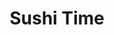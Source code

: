 ---
layout: place
title: Sushi Time
permalink: /california/torrance/sushi-time.html
stateAbbr: CA
stateName: California
cityName: Torrance
seo:
  type: restaurant
  links: null
place_id: ChIJXUaPQm9L3YARxRDGcpdK0uM
photos:
  - name: >-
      places/ChIJXUaPQm9L3YARxRDGcpdK0uM/photos/AeeoHcKDyMaOeKCh_JGZCv73IFlO0N_kVWCaq1m_f47WvforC7v7hMnetBFjzSAeW50p4MtsEPZI6aMK6UX-40qi93eoHN6o8-ST3m0J_HwWINBoHnz_f9XUKEFwSCkDMHAnVA_YXtj-NEKKNNVwD9ietnpeW22sGr5VMIYZRvgwSdTPIOzwpxsQjVO1Nryz5tIfjB828oB7AmdtKmsnEEmYC5WwYRBoBZ4d88mRdfgQEzrhldWZUl3HHnnmmyzCZcleBm6arMC4kpAhYwUhPcphwx8IWuEfz8gEiEnaADYOPGbXtQ
    widthPx: 4032
    heightPx: 2268
    authorAttributions:
      - displayName: Sushi Time
        uri: https://maps.google.com/maps/contrib/118180638146109931626
        photoUri: >-
          https://lh3.googleusercontent.com/a-/ALV-UjUzLnyr78s2autuunOxV-b4eUE-C2ohkyWc45bFy7UJzyuxityH=s100-p-k-no-mo
    flagContentUri: >-
      https://www.google.com/local/imagery/report/?cb_client=maps_api_places.places_api&image_key=!1e10!2sAF1QipPtsugB1gRSAtL26DDXXn3f5lO3rSw_YMHyhEIC&hl=en-US
    googleMapsUri: >-
      https://www.google.com/maps/place//data=!3m4!1e2!3m2!1sAF1QipPtsugB1gRSAtL26DDXXn3f5lO3rSw_YMHyhEIC!2e10!4m2!3m1!1s0x80dd4b6f428f465d:0xe3d24a9772c610c5
  - name: >-
      places/ChIJXUaPQm9L3YARxRDGcpdK0uM/photos/AeeoHcKawiYXmIHW4IkG-AsX6mLWZoZC_9hx9ArPYM73E_t6vb-S0siuMKjkUN_abgLeSLOaIXNGuG-8gf0O5BJD4B96cfs1-lSVrxK5OCh3EZAqUXTzGv44EhtsA31k-Ieee4x7nQzrzbjlcm-HDpjs_5A7LSICV3fmUBOj6gaa-cbYgwEMyUxGWd60gK2I1Kck8M6w7oZTtKRR2Ik_cXO7tuoD2SqkbJlxpf_NDaIXuLsCm6o8_QHyftQJYSlw02sFQrIphmOK826ChmfgCeWYnZlJx547TpZbDWYir_pfsjIgmw
    widthPx: 4032
    heightPx: 3024
    authorAttributions:
      - displayName: Sushi Time
        uri: https://maps.google.com/maps/contrib/118180638146109931626
        photoUri: >-
          https://lh3.googleusercontent.com/a-/ALV-UjUzLnyr78s2autuunOxV-b4eUE-C2ohkyWc45bFy7UJzyuxityH=s100-p-k-no-mo
    flagContentUri: >-
      https://www.google.com/local/imagery/report/?cb_client=maps_api_places.places_api&image_key=!1e10!2sAF1QipMmYvSIEScrUhr7lh5PmErsC-3OoH32i8O8vTMp&hl=en-US
    googleMapsUri: >-
      https://www.google.com/maps/place//data=!3m4!1e2!3m2!1sAF1QipMmYvSIEScrUhr7lh5PmErsC-3OoH32i8O8vTMp!2e10!4m2!3m1!1s0x80dd4b6f428f465d:0xe3d24a9772c610c5
  - name: >-
      places/ChIJXUaPQm9L3YARxRDGcpdK0uM/photos/AeeoHcKPfoSStl3dszEG_QDDrgkxxal9vEo92t4lLiaPr0XMOxJV25FWx-ZJZjA3E1iojLoXtWLkMa4ms7thKf1HvoyI9prrdvFqLFobNmZ4ci6xO93K1ncVmiHg-x5onaQNmUghSF1OLvOrjEZVpxa2iPKiKGII41U-524cthJOArcM7bfGY1dt07uUWfF0ErExKc6gQ7u1rzRDkD05bpjNv0wdRJzOkXYGiW-NG8FsdTUAMvrLjdJFCdh63UbwYKI-Y-0JjOtYv6g1YmZfN2tFWl2ICe9K8OwLek8t2J-G3uAF_Q
    widthPx: 2268
    heightPx: 4032
    authorAttributions:
      - displayName: Sushi Time
        uri: https://maps.google.com/maps/contrib/118180638146109931626
        photoUri: >-
          https://lh3.googleusercontent.com/a-/ALV-UjUzLnyr78s2autuunOxV-b4eUE-C2ohkyWc45bFy7UJzyuxityH=s100-p-k-no-mo
    flagContentUri: >-
      https://www.google.com/local/imagery/report/?cb_client=maps_api_places.places_api&image_key=!1e10!2sAF1QipNZOwDBKtJ91KdHRQk-UauPlQh14cZbPY3bPR-n&hl=en-US
    googleMapsUri: >-
      https://www.google.com/maps/place//data=!3m4!1e2!3m2!1sAF1QipNZOwDBKtJ91KdHRQk-UauPlQh14cZbPY3bPR-n!2e10!4m2!3m1!1s0x80dd4b6f428f465d:0xe3d24a9772c610c5
  - name: >-
      places/ChIJXUaPQm9L3YARxRDGcpdK0uM/photos/AeeoHcK4B2Lb6bN5Qp-VeCK7CP8UiuJL0CzPZNPFyvpJP4e9JPynYPxcGzLEkoplaBcOFQiD_5z95uvkdwM6a8ijpidQvdz9HqymiVSee8VkgU7OwwgCsywBcEk7ZDxKJyS-_wX_cq83Azx4MABn2_HwDxWd5-EXDiHJO20UH1K6haIqdrZVl7UMLisqFPOl4vmY_w3E_sO_bXc11jryPo6AuGR2P7jw24thpsUnzObvjrJJAfc27wqJ85oqhj4gu06DwBEC1Juhi8yP188wVLR80HGWCVk8fNBsUPd0HWqrYbPd6Q
    widthPx: 4032
    heightPx: 3024
    authorAttributions:
      - displayName: Sushi Time
        uri: https://maps.google.com/maps/contrib/118180638146109931626
        photoUri: >-
          https://lh3.googleusercontent.com/a-/ALV-UjUzLnyr78s2autuunOxV-b4eUE-C2ohkyWc45bFy7UJzyuxityH=s100-p-k-no-mo
    flagContentUri: >-
      https://www.google.com/local/imagery/report/?cb_client=maps_api_places.places_api&image_key=!1e10!2sAF1QipM68B1nEAYJKpPzaA3eBU2gBxhRi8r_yy7Snq6Y&hl=en-US
    googleMapsUri: >-
      https://www.google.com/maps/place//data=!3m4!1e2!3m2!1sAF1QipM68B1nEAYJKpPzaA3eBU2gBxhRi8r_yy7Snq6Y!2e10!4m2!3m1!1s0x80dd4b6f428f465d:0xe3d24a9772c610c5
  - name: >-
      places/ChIJXUaPQm9L3YARxRDGcpdK0uM/photos/AeeoHcLTd3h_m7rJoP_iWE-A9ED9aJfW6LjS0Hd6YJMYYs9x2xxVga9WZ6IYjiCBX4-y1_kqsbETb6K2PoG-0WY90G2VI1RPJDf2BdQxyN4sVazlHFRsNZDpzmXMviyTQkDRzz5lz4Soq0SwMBVAWnStkIaBEOelQ5tnK7tNvpU_MttfJ8jg0PN0oDiTIXB-OMFfgqrm_jtrFi-9hGhXHBlPezIPFGJy1btgJAUJHp4J71ExGer4fiiMZu80zEiGb4M65kVxzVjRdnFa-h649eT-7f2HtEY4bVhsN-_rqsNeAflW7d0af2EfPHm_yi5EzZtaHKJaTKnuZt7YGP2JHKrXubZ8T-2RJvkXKJ4WFzg68mepbP6T-OyZpcWQCUYKXJt_5oazcLjPrt_QCyCyC_Iar1Cujp0337gcM7ZqHbOQEBwaiMY
    widthPx: 4000
    heightPx: 3000
    authorAttributions:
      - displayName: 章晓蓉
        uri: https://maps.google.com/maps/contrib/106209401804508781282
        photoUri: >-
          https://lh3.googleusercontent.com/a/ACg8ocIDuFh76-jDMlTH5i_rBFYkjbvTp7zD1gTdGZmI8DLKpOsc6A=s100-p-k-no-mo
    flagContentUri: >-
      https://www.google.com/local/imagery/report/?cb_client=maps_api_places.places_api&image_key=!1e10!2sCIHM0ogKEICAgICfoN3Y7AE&hl=en-US
    googleMapsUri: >-
      https://www.google.com/maps/place//data=!3m4!1e2!3m2!1sCIHM0ogKEICAgICfoN3Y7AE!2e10!4m2!3m1!1s0x80dd4b6f428f465d:0xe3d24a9772c610c5
  - name: >-
      places/ChIJXUaPQm9L3YARxRDGcpdK0uM/photos/AeeoHcJMVyNzIO_2HtrMRqn2k0Ywkv0caRbSx_GgLv_pCGoAPZFDIYxgVcjZM4jma6jyqnLdib3ZSJUBi3t0TQSlio0V2XCWwfZfFy3DfKd3qlRnBXLJFU7cu7ZiNBIJDrxmdgOk4ODtXU_QU46Na2U1ftCzF9o-4L5mH0TNMoGPG_ozc7xUXRhk7tU2BqPm58ufpBsC8NP4ElVMcOd4kWo7vXnC3wRMio_T1j4PmNrA0oWL6FCDzreGsAGhIKMN3WYN6Jry8orTlijxxyAIXCOcJ6RyG5UwJGF6bizv7s018H3R9A
    widthPx: 2070
    heightPx: 1350
    authorAttributions:
      - displayName: Sushi Time
        uri: https://maps.google.com/maps/contrib/118180638146109931626
        photoUri: >-
          https://lh3.googleusercontent.com/a-/ALV-UjUzLnyr78s2autuunOxV-b4eUE-C2ohkyWc45bFy7UJzyuxityH=s100-p-k-no-mo
    flagContentUri: >-
      https://www.google.com/local/imagery/report/?cb_client=maps_api_places.places_api&image_key=!1e10!2sAF1QipMBtRmjIXaL_xk-fVq9WGNJ9UJenfRkGODxwU2I&hl=en-US
    googleMapsUri: >-
      https://www.google.com/maps/place//data=!3m4!1e2!3m2!1sAF1QipMBtRmjIXaL_xk-fVq9WGNJ9UJenfRkGODxwU2I!2e10!4m2!3m1!1s0x80dd4b6f428f465d:0xe3d24a9772c610c5
  - name: >-
      places/ChIJXUaPQm9L3YARxRDGcpdK0uM/photos/AeeoHcKRrwbyn_HQVogS3PjIkyOraTaUwyTS0bMO0GY4XqzLJIHtZo7GwHeEB51JzM1oE4lMqltgC5qIA3NjB0dYnNG7eJgRS2XWZen61z5ooYk8Bfo5TmjroYUnk0VTn4h-x2Me9QvmGdYAUvxJaYngwG_5W9lkcGpQE27Wr7GjB_UoXSGco-S37bpfa3ynInd5yWg84DcEe0pA3WXHR72xJ6lMh4r7vza4Mt77KpzhNAk6ZdXc2SUJlmF4Rs91zmSAcGY0mB6bFhUEdx_L4A-9hVHHS9FnPKn37erJ4Gwzm8pi0OmHKMHPUbY-YlniACen9HpEnuYUQQd5TjUTgNS8UhOhJJquiezYfhx5ZjDXz_Bla_jdLpv94YQqX_VHn_XtXA95X13zalH_8gbaojVXae8zNOSNSbOs4VwOYTmBJNH4oFzyjFS_KRiulferIeNc
    widthPx: 4000
    heightPx: 3000
    authorAttributions:
      - displayName: Bruce Yeh
        uri: https://maps.google.com/maps/contrib/103775887311450691842
        photoUri: >-
          https://lh3.googleusercontent.com/a/ACg8ocKkFeqdcej8WLmRwU-RXzNF-0EnDMuzcmzkQawfoalYw_tDwg=s100-p-k-no-mo
    flagContentUri: >-
      https://www.google.com/local/imagery/report/?cb_client=maps_api_places.places_api&image_key=!1e10!2sCIABIhADyddmqRKB_meyn-0ACZ7H&hl=en-US
    googleMapsUri: >-
      https://www.google.com/maps/place//data=!3m4!1e2!3m2!1sCIABIhADyddmqRKB_meyn-0ACZ7H!2e10!4m2!3m1!1s0x80dd4b6f428f465d:0xe3d24a9772c610c5
  - name: >-
      places/ChIJXUaPQm9L3YARxRDGcpdK0uM/photos/AeeoHcJ9BO452UMir4eZBCH7SSYfIYSvhvyZp9aAq8XHWW_Rq0ro_GXaqAKGB101b_GERPsEeRKLhB27I8HMQ0OmQbjrS0thYGp2D2celCKR5v9WYOe74_29c7NVkThwzXm0aoFT5HdyN4IqEGD32iREwh8Szd3G9Lwf6RZ7vH089mG7XqlbbQA3BMn6kl10ILL5w2bPJiOU-tzFvQiduZxpth-gtFXnGF55HTB_5WQliG0Knk1vhe0c2DabHiHIfXCXpcN2dYHxPgqUqMgGrkVN2_ngRUE_A7y8nWaWsox8zcTynw
    widthPx: 4032
    heightPx: 2268
    authorAttributions:
      - displayName: Sushi Time
        uri: https://maps.google.com/maps/contrib/118180638146109931626
        photoUri: >-
          https://lh3.googleusercontent.com/a-/ALV-UjUzLnyr78s2autuunOxV-b4eUE-C2ohkyWc45bFy7UJzyuxityH=s100-p-k-no-mo
    flagContentUri: >-
      https://www.google.com/local/imagery/report/?cb_client=maps_api_places.places_api&image_key=!1e10!2sAF1QipPczPUlhVExXiWMX9bI0k9_RHpZpCtPs1asnfBW&hl=en-US
    googleMapsUri: >-
      https://www.google.com/maps/place//data=!3m4!1e2!3m2!1sAF1QipPczPUlhVExXiWMX9bI0k9_RHpZpCtPs1asnfBW!2e10!4m2!3m1!1s0x80dd4b6f428f465d:0xe3d24a9772c610c5
  - name: >-
      places/ChIJXUaPQm9L3YARxRDGcpdK0uM/photos/AeeoHcINSEFL2C2qxljpsGvhMZ7w00Q3oSqaHYopnrJgBbNf5dqvJsfXqcj0ThNmmHxtTPa01M2spMlo8N7sDZ7Md51MRZLhqVqQtZfBHOY-VmvtJmzRJWOyqNQ8RT1y4x6CePrgQZMda8SShqaUOKFqwZLhDIyjI3evixTJDDOyA_D3EO_lF8_LxIm74fdorvA-AgyMQiBZNxx2gVGB6SIAUyHApHYbymyKyrvOF3rXqvg3sRyyV1NYA65Q9XfykBTn1CKALuLTRMKKsjELpGEjVC_YaifEj1LacGVRRZpX0veloA
    widthPx: 4032
    heightPx: 2268
    authorAttributions:
      - displayName: Sushi Time
        uri: https://maps.google.com/maps/contrib/118180638146109931626
        photoUri: >-
          https://lh3.googleusercontent.com/a-/ALV-UjUzLnyr78s2autuunOxV-b4eUE-C2ohkyWc45bFy7UJzyuxityH=s100-p-k-no-mo
    flagContentUri: >-
      https://www.google.com/local/imagery/report/?cb_client=maps_api_places.places_api&image_key=!1e10!2sAF1QipOyT0KnTAzP0Aew4C3iLzDK7CWK0KRYnY7m-Akg&hl=en-US
    googleMapsUri: >-
      https://www.google.com/maps/place//data=!3m4!1e2!3m2!1sAF1QipOyT0KnTAzP0Aew4C3iLzDK7CWK0KRYnY7m-Akg!2e10!4m2!3m1!1s0x80dd4b6f428f465d:0xe3d24a9772c610c5
  - name: >-
      places/ChIJXUaPQm9L3YARxRDGcpdK0uM/photos/AeeoHcJxnk4Oin5jnihmij0eG3PAnlig1hIDYh8N-hRj5T-Jl8g-VkJxw4TvFBrDURQB7YqfbM-Kkt4z1-d5Q8BqeUZb4Wjp8YOv6M7LyZUmy0AZyvAoC5p_aEb6P_MK8HLV1dVVnigs4npGtCGtBshhDt-fyWEs0GGVAELW8-2blConAGyXAHAfe9Q1L2zXMokaLV4nFfE09GPkpWvAUeQBPbQxyNWvH2ffKoJVAOgpNQqG1c8vcwNS7PbWvvFbJE3NTJb5tB8R0gxu_l87zLhJriXv-n6FyAeJk5_VHr3nQQQVVB_wjaTqHDDdHCE2SbmyECLIxy0UhZdSSlXu9cNt7i8Udk01noxn8LAbT53l4fv77v5bt_IlcWk647fqSt-422-M6Yi04cW6R7SJC6_hm67nKCOML-zJBNUAhW0uRBdmskQSNVja7xLT1QJqcA
    widthPx: 4000
    heightPx: 3000
    authorAttributions:
      - displayName: Bruce Yeh
        uri: https://maps.google.com/maps/contrib/103775887311450691842
        photoUri: >-
          https://lh3.googleusercontent.com/a/ACg8ocKkFeqdcej8WLmRwU-RXzNF-0EnDMuzcmzkQawfoalYw_tDwg=s100-p-k-no-mo
    flagContentUri: >-
      https://www.google.com/local/imagery/report/?cb_client=maps_api_places.places_api&image_key=!1e10!2sCIABIhAA3jU3Ni9IYmeyn_QAB_xw&hl=en-US
    googleMapsUri: >-
      https://www.google.com/maps/place//data=!3m4!1e2!3m2!1sCIABIhAA3jU3Ni9IYmeyn_QAB_xw!2e10!4m2!3m1!1s0x80dd4b6f428f465d:0xe3d24a9772c610c5
address: 2370 Crenshaw Blvd I, Torrance, CA 90501, USA
street: 2370 Crenshaw Blvd I
city: Torrance
state: CA
zip: '90501'
country: USA
neighborhood: Old Torrance
latitude: '33.823255'
longitude: '-118.327873'
accessibility_options:
  wheelchairAccessibleParking: true
  wheelchairAccessibleEntrance: true
  wheelchairAccessibleRestroom: false
  wheelchairAccessibleSeating: false
business_status: OPERATIONAL
name: Sushi Time
google_maps_links:
  directionsUri: >-
    https://www.google.com/maps/dir//''/data=!4m7!4m6!1m1!4e2!1m2!1m1!1s0x80dd4b6f428f465d:0xe3d24a9772c610c5!3e0
  placeUri: https://maps.google.com/?cid=16416265606044979397
  writeAReviewUri: >-
    https://www.google.com/maps/place//data=!4m3!3m2!1s0x80dd4b6f428f465d:0xe3d24a9772c610c5!12e1
  reviewsUri: >-
    https://www.google.com/maps/place//data=!4m4!3m3!1s0x80dd4b6f428f465d:0xe3d24a9772c610c5!9m1!1b1
  photosUri: >-
    https://www.google.com/maps/place//data=!4m3!3m2!1s0x80dd4b6f428f465d:0xe3d24a9772c610c5!10e5
primary_type: Takeout Restaurant
opening_hours:
  regular: null
  current: null
secondary_opening_hours:
  regular:
    weekdayDescriptions: null
    type: null
  current:
    weekdayDescriptions: null
    type: null
phone: null
price_level: null
price_range: null
rating: null
rating_count: 0
website: null
description: >-
  Experience Sushi Time in Torrance, CA$$$Sushi Time in Torrance, CA, stands out
  as a convenient counter-serve spot specializing in fresh sushi and sashimi
  options perfect for takeout. This eatery focuses on a straightforward menu
  that highlights high-quality ingredients and a variety of rolls designed to
  satisfy sushi enthusiasts looking for something quick and flavorful. With its
  emphasis on made-to-order dishes, it's an ideal choice for those seeking
  authentic Japanese-inspired meals without the fuss of a full dining
  experience. The takeout-friendly setup makes it easy to enjoy top-rated sushi
  options right in your neighborhood, appealing to anyone searching for reliable
  sushi restaurants nearby.
generative_summary: >-
  Experience Sushi Time in Torrance, CA$$$Sushi Time in Torrance, CA, stands out
  as a convenient counter-serve spot specializing in fresh sushi and sashimi
  options perfect for takeout. This eatery focuses on a straightforward menu
  that highlights high-quality ingredients and a variety of rolls designed to
  satisfy sushi enthusiasts looking for something quick and flavorful. With its
  emphasis on made-to-order dishes, it's an ideal choice for those seeking
  authentic Japanese-inspired meals without the fuss of a full dining
  experience. The takeout-friendly setup makes it easy to enjoy top-rated sushi
  options right in your neighborhood, appealing to anyone searching for reliable
  sushi restaurants nearby.
generative_disclosure: Summarized by AI using the Grok-3-Mini model.
reviews: null
review_summary: >-
  Customer Feedback on Sushi Time$$$Visitors often rave about the tasty sushi
  rolls at this spot, with highlights including fresh flavors and affordable
  prices that make it a go-to for casual meals. Folks appreciate the wide
  selection of options, like creative rolls that feel both innovative and
  satisfying, helping it stand out among local Japanese places. Service is
  frequently noted for being friendly and efficient, adding to the overall
  enjoyable vibe without any unnecessary delays. Overall, it's praised as a
  solid pick for anyone craving quality sushi on the go, blending convenience
  with great taste in a way that keeps people coming back for more.
review_disclosure: Summarized by AI using the Grok-3-Mini model.
parking_options: null
payment_options: null
allow_dogs: null
curbside_pickup: null
delivery: null
dine_in: null
good_for_children: null
good_for_groups: null
good_for_sports: null
live_music: null
menu_for_children: null
outdoor_seating: null
reservable: null
restroom: null
serves_beer: null
serves_breakfast: null
serves_brunch: null
serves_cocktails: null
serves_coffee: null
serves_dinner: null
serves_dessert: null
serves_lunch: null
serves_vegetarian_food: null
serves_wine: null
takeout: null
update_category: pro
places_description: null

---